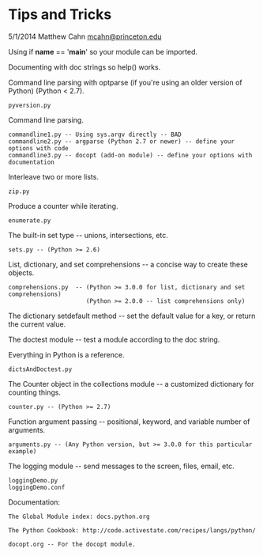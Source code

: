 Tips and Tricks
===============

5/1/2014
Matthew Cahn
mcahn@princeton.edu


Using if __name__ == '__main__' so your module can be imported.

Documenting with doc strings so help() works.

Command line parsing with optparse (if you're using an older version of Python) (Python < 2.7).

    pyversion.py


Command line parsing.

    commandline1.py -- Using sys.argv directly -- BAD
    commandline2.py -- argparse (Python 2.7 or newer) -- define your options with code
    commandline3.py -- docopt (add-on module) -- define your options with documentation


Interleave two or more lists.

    zip.py


Produce a counter while iterating.

    enumerate.py


The built-in set type -- unions, intersections, etc.

    sets.py -- (Python >= 2.6)


List, dictionary, and set comprehensions -- a concise way to create these objects.

    comprehensions.py  -- (Python >= 3.0.0 for list, dictionary and set comprehensions)
                          (Python >= 2.0.0 -- list comprehensions only)


The dictionary setdefault method -- set the default value for a key, or return the current value.

The doctest module -- test a module according to the doc string.

Everything in Python is a reference.

    dictsAndDoctest.py


The Counter object in the collections module -- a customized dictionary for counting things.

    counter.py -- (Python >= 2.7)


Function argument passing -- positional, keyword, and variable number of arguments.

    arguments.py -- (Any Python version, but >= 3.0.0 for this particular example)


The logging module -- send messages to the screen, files, email, etc.

    loggingDemo.py
    loggingDemo.conf

Documentation:

    The Global Module index: docs.python.org

    The Python Cookbook: http://code.activestate.com/recipes/langs/python/

    docopt.org -- For the docopt module.
